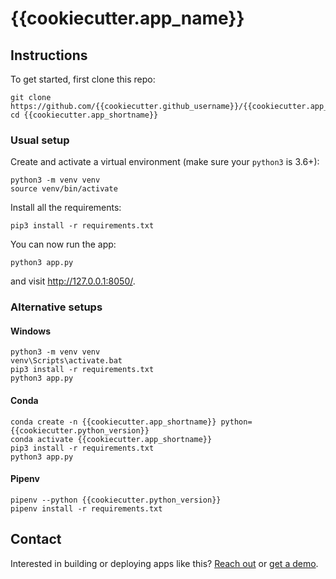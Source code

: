 # {{cookiecutter.app_name}}

## Instructions

To get started, first clone this repo:

```
git clone https://github.com/{{cookiecutter.github_username}}/{{cookiecutter.app_shortname}}.git
cd {{cookiecutter.app_shortname}}
```
### Usual setup

Create and activate a virtual environment (make sure your `python3` is 3.6+):
```
python3 -m venv venv
source venv/bin/activate
```

Install all the requirements:

```
pip3 install -r requirements.txt
```

You can now run the app:
```
python3 app.py
```

and visit http://127.0.0.1:8050/.

### Alternative setups

#### Windows
```
python3 -m venv venv
venv\Scripts\activate.bat
pip3 install -r requirements.txt
python3 app.py
```

#### Conda
```
conda create -n {{cookiecutter.app_shortname}} python={{cookiecutter.python_version}}
conda activate {{cookiecutter.app_shortname}}
pip3 install -r requirements.txt
python3 app.py
```

#### Pipenv
```
pipenv --python {{cookiecutter.python_version}}
pipenv install -r requirements.txt
```




## Contact

Interested in building or deploying apps like this? [Reach out](https://plotly.com/contact-us/) or [get a demo](https://plotly.com/get-demo).
